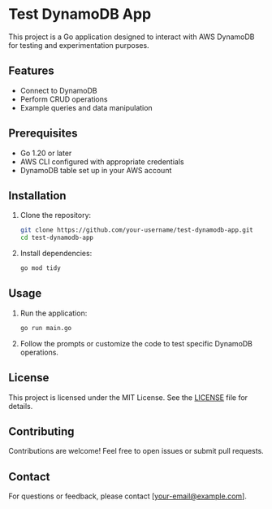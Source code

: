 # Test DynamoDB App

This project is a Go application designed to interact with AWS DynamoDB for testing and experimentation purposes.

## Features

- Connect to DynamoDB
- Perform CRUD operations
- Example queries and data manipulation

## Prerequisites

- Go 1.20 or later
- AWS CLI configured with appropriate credentials
- DynamoDB table set up in your AWS account

## Installation

1. Clone the repository:
    ```bash
    git clone https://github.com/your-username/test-dynamodb-app.git
    cd test-dynamodb-app
    ```

2. Install dependencies:
    ```bash
    go mod tidy
    ```

## Usage

1. Run the application:
    ```bash
    go run main.go
    ```

2. Follow the prompts or customize the code to test specific DynamoDB operations.

## License

This project is licensed under the MIT License. See the [LICENSE](LICENSE) file for details.

## Contributing

Contributions are welcome! Feel free to open issues or submit pull requests.

## Contact

For questions or feedback, please contact [your-email@example.com].